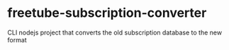 # freetube-subscription-converter
CLI nodejs project that converts the old subscription database to the new format
